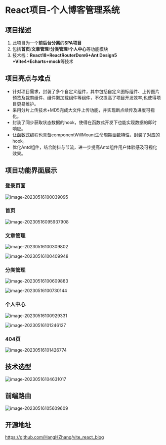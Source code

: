 # React项目-个人博客管理系统

## 项目描述

1. 此项目为一个**前后台分离**的**SPA项目**
2. 包括**首页**/**文章管理**/**分类管理**/**个人中心**等功能模块
3. 技术栈：**React18+ReactRouterDom6+Ant Design5 +Vite4+Echarts+mock**等技术

## 项目亮点与难点

* 针对项目需求，封装了多个自定义组件，其中包括自定义图标组件、上传图片预览及裁剪组件、组件懒加载组件等组件，不仅提高了项目开发效率,也使得项目更易维护。
* 采用分片上传技术+MD5完成大文件上传功能，并实现断点续传及进度可视化。
* 封装了同步获取状态数据的hook，使得在函数式开发下也能实现数据的即时响应。
* 让函数式编程也具备componentWillMount生命周期函数特性，封装了对应的hook。
* 优化Antd组件，结合防抖与节流，进一步提高Antd组件用户体验感及可视化效果。

## 项目功能界面展示

### 登录页面

![image-20230516100039095](https://github.com/HangHZhang/vite_react_blog/blob/main/imgs/登录页.png)

### 首页

![image-20230516095937908](https://github.com/HangHZhang/vite_react_blog/blob/main/imgs/首页.png)

### 文章管理

![image-20230516100309802](https://github.com/HangHZhang/vite_react_blog/blob/main/imgs/文章管理.png)

![image-20230516100409948](https://github.com/HangHZhang/vite_react_blog/blob/main/imgs/文章添加.png)

### 分类管理

![image-20230516100609883](https://github.com/HangHZhang/vite_react_blog/blob/main/imgs/分类管理.png)

![image-20230516100730144](https://github.com/HangHZhang/vite_react_blog/blob/main/imgs/分类添加.png)

### 个人中心

![image-20230516100929331](https://github.com/HangHZhang/vite_react_blog/blob/main/imgs/个人中心1.png)

![image-20230516101246127](https://github.com/HangHZhang/vite_react_blog/blob/main/imgs/个人中心2.png)

### 404页

![image-20230516101426774](https://github.com/HangHZhang/vite_react_blog/blob/main/imgs/404.png)



## 技术选型

![image-20230516104631017](https://github.com/HangHZhang/vite_react_blog/blob/main/imgs/技术选型.png)

## 前端路由

![image-20230516105609609](https://github.com/HangHZhang/vite_react_blog/blob/main/imgs/前端路由.png)

## 开源地址

https://github.com/HangHZhang/vite_react_blog
